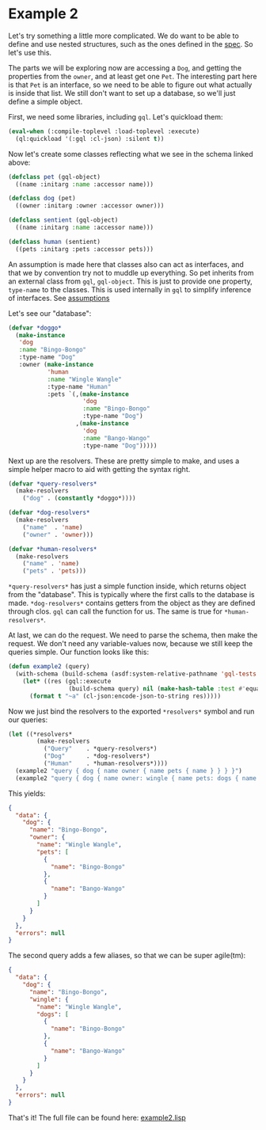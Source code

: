# Example 2

Let's try something a little more complicated.  We do want to be able to define
and use nested structures, such as the ones defined in the
[spec](https://spec.graphql.org/draft/#example-19f2a).  So let's use this.

The parts we will be exploring now are accessing a `Dog`, and getting the
properties from the `owner`, and at least get one `Pet`.  The interesting part
here is that `Pet` is an interface, so we need to be able to figure out what
actually is inside that list.  We still don't want to set up a database, so
we'll just define a simple object.

First, we need some libraries, including `gql`.  Let's quickload them:

```lisp
(eval-when (:compile-toplevel :load-toplevel :execute)
  (ql:quickload '(:gql :cl-json) :silent t))
```

Now let's create some classes reflecting what we see in the schema linked above:

```lisp
(defclass pet (gql-object)
  ((name :initarg :name :accessor name)))

(defclass dog (pet)
  ((owner :initarg :owner :accessor owner)))

(defclass sentient (gql-object)
  ((name :initarg :name :accessor name)))

(defclass human (sentient)
  ((pets :initarg :pets :accessor pets)))
```

An assumption is made here that classes also can act as interfaces, and that we
by convention try not to muddle up everything.  So pet inherits from an external
class from `gql`, `gql-object`.  This is just to provide one property,
`type-name` to the classes.  This is used internally in `gql` to simplify
inference of interfaces.  See [assumptions](wiki/assumptions.md)

Let's see our "database":

```lisp
(defvar *doggo*
  (make-instance
   'dog
   :name "Bingo-Bongo"
   :type-name "Dog"
   :owner (make-instance
           'human
           :name "Wingle Wangle"
           :type-name "Human"
           :pets `(,(make-instance
                     'dog
                     :name "Bingo-Bongo"
                     :type-name "Dog")
                   ,(make-instance
                     'dog
                     :name "Bango-Wango"
                     :type-name "Dog")))))
```

Next up are the resolvers.  These are pretty simple to make, and uses a simple
helper macro to aid with getting the syntax right.

```lisp
(defvar *query-resolvers*
  (make-resolvers
    ("dog" . (constantly *doggo*))))

(defvar *dog-resolvers*
  (make-resolvers
    ("name"  . 'name)
    ("owner" . 'owner)))

(defvar *human-resolvers*
  (make-resolvers
    ("name" . 'name)
    ("pets" . 'pets)))
```

`*query-resolvers*` has just a simple function inside, which returns object from
the "database".  This is typically where the first calls to the database is
made. `*dog-resolvers*` contains getters from the object as they are defined
through clos.  `gql` can call the function for us.  The same is true for
`*human-resolvers*`.

At last, we can do the request.  We need to parse the schema, then make the
request.  We don't need any variable-values now, because we still keep the
queries simple.  Our function looks like this:

```lisp
(defun example2 (query)
  (with-schema (build-schema (asdf:system-relative-pathname 'gql-tests #p"t/test-files/validation-schema.graphql"))
    (let* ((res (gql::execute
                 (build-schema query) nil (make-hash-table :test #'equal) nil)))
      (format t "~a" (cl-json:encode-json-to-string res)))))
```

Now we just bind the resolvers to the exported `*resolvers*` symbol and run our queries:

```lisp
(let ((*resolvers*
        (make-resolvers
          ("Query"    . *query-resolvers*)
          ("Dog"      . *dog-resolvers*)
          ("Human"    . *human-resolvers*))))
  (example2 "query { dog { name owner { name pets { name } } } }")
  (example2 "query { dog { name owner: wingle { name pets: dogs { name } } } }"))
```

This yields:

```json
{
  "data": {
    "dog": {
      "name": "Bingo-Bongo",
      "owner": {
        "name": "Wingle Wangle",
        "pets": [
          {
            "name": "Bingo-Bongo"
          },
          {
            "name": "Bango-Wango"
          }
        ]
      }
    }
  },
  "errors": null
}
```

The second query adds a few aliases, so that we can be super agile(tm):

```json
{
  "data": {
    "dog": {
      "name": "Bingo-Bongo",
      "wingle": {
        "name": "Wingle Wangle",
        "dogs": [
          {
            "name": "Bingo-Bongo"
          },
          {
            "name": "Bango-Wango"
          }
        ]
      }
    }
  },
  "errors": null
}
```

That's it!  The full file can be found here:
[example2.lisp](https://git.sr.ht/~theo/gql/tree/master/item/example/example2.lisp)
